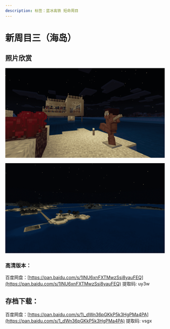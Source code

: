 ```yaml
---
description: 标签：蓝冰高铁 短命周目
---
```


# 新周目三（海岛）

## 照片欣赏

![](../.gitbook/assets/minecraft-2019_2_21-20_47_13.png)

![](../.gitbook/assets/minecraft-2019_2_21-20_49_29.png)

### 高清版本：

百度网盘：[https://pan.baidu.com/s/1lNU6xnFXTMwzSsi8yauFEQ](https://pan.baidu.com/s/1lNU6xnFXTMwzSsi8yauFEQ) 提取码: uy3w

## 存档下载：

百度网盘：[https://pan.baidu.com/s/1\_dWn36pGKkP5k3HgPMa4PA](https://pan.baidu.com/s/1_dWn36pGKkP5k3HgPMa4PA) 提取码: vsgx

